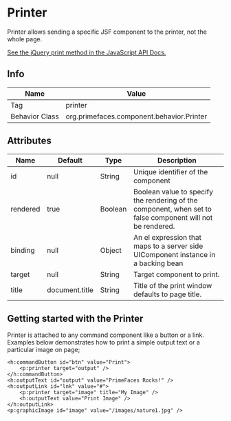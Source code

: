 # Printer

Printer allows sending a specific JSF component to the printer, not the whole page.

[See the jQuery print method in the JavaScript API Docs.](../jsdocs/modules/src_PrimeFaces.html#printJS)

## Info

| Name | Value |
| --- | --- |
| Tag | printer
| Behavior Class | org.primefaces.component.behavior.Printer

## Attributes

| Name | Default | Type | Description | 
| --- | --- | --- | --- |
id | null | String | Unique identifier of the component
rendered | true | Boolean | Boolean value to specify the rendering of the component, when set to false component will not be rendered.
binding | null | Object | An el expression that maps to a server side UIComponent instance in a backing bean
target | null | String | Target component to print.
title | document.title | String | Title of the print window defaults to page title.

## Getting started with the Printer
Printer is attached to any command component like a button or a link. Examples below
demonstrates how to print a simple output text or a particular image on page;

```xhtml
<h:commandButton id="btn" value="Print">
    <p:printer target="output" />
</h:commandButton>
<h:outputText id="output" value="PrimeFaces Rocks!" />
<h:outputLink id="lnk" value="#">
    <p:printer target="image" title="My Image" />
    <h:outputText value="Print Image" />
</h:outputLink>
<p:graphicImage id="image" value="/images/nature1.jpg" />
```
